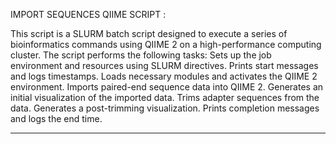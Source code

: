 IMPORT SEQUENCES QIIME SCRIPT : 

This script is a SLURM batch script designed to execute a series of bioinformatics commands using QIIME 2 on a high-performance computing cluster.
The script performs the following tasks:
Sets up the job environment and resources using SLURM directives.
Prints start messages and logs timestamps.
Loads necessary modules and activates the QIIME 2 environment.
Imports paired-end sequence data into QIIME 2.
Generates an initial visualization of the imported data.
Trims adapter sequences from the data.
Generates a post-trimming visualization.
Prints completion messages and logs the end time.

------------------------------------------------------------------------------------------------------------------------------------------------------------

